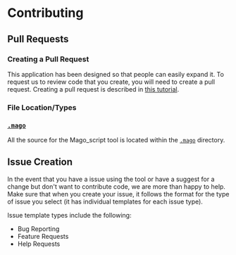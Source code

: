 # Contributing

## Pull Requests

### Creating a Pull Request

This application has been designed so that people can easily expand it.
To request us to review code that you create, you will need to create a pull request.
Creating a pull request is described in
 [this tutorial](https://www.digitalocean.com/community/tutorials/how-to-create-a-pull-request-on-github).

### File Location/Types

### [`.mago`](./.mago)

All the source for the Mago_script tool is located within the [`.mago`](./.mago) directory.

## Issue Creation

In the event that you have a issue using the tool or have a suggest for a change but don't want to contribute code,
 we are more than happy to help.
Make sure that when you create your issue, it follows the format for the type of issue you select
 (it has individual templates for each issue type).

Issue template types include the following:
 - Bug Reporting
 - Feature Requests
 - Help Requests
